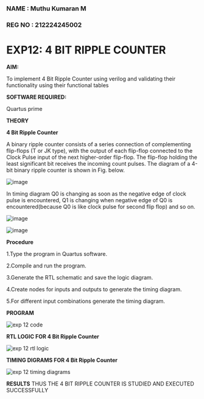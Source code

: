 ### NAME : Muthu Kumaran M
### REG NO : 212224245002

# EXP12: 4 BIT RIPPLE COUNTER

**AIM:**

To implement  4 Bit Ripple Counter using verilog and validating their functionality using their functional tables

**SOFTWARE REQUIRED:**

Quartus prime

**THEORY**

**4 Bit Ripple Counter**

A binary ripple counter consists of a series connection of complementing flip-flops (T or JK type), with the output of each flip-flop connected to the Clock Pulse input of the next higher-order flip-flop. The flip-flop holding the least significant bit receives the incoming count pulses. The diagram of a 4-bit binary ripple counter is shown in Fig. below.

![image](https://github.com/naavaneetha/4-BIT-RIPPLE-COUNTER/assets/154305477/cb4b74d4-31ab-4359-95d0-d22e67daba13)

In timing diagram Q0 is changing as soon as the negative edge of clock pulse is encountered, Q1 is changing when negative edge of Q0 is encountered(because Q0 is like clock pulse for second flip flop) and so on.

![image](https://github.com/naavaneetha/4-BIT-RIPPLE-COUNTER/assets/154305477/a573a7d6-014e-4e54-93e6-e2ac9530960b)

![image](https://github.com/naavaneetha/4-BIT-RIPPLE-COUNTER/assets/154305477/85e1958a-2fc1-49bb-9a9f-d58ccbf3663c)

**Procedure**

1.Type the program in Quartus software.

2.Compile and run the program.

3.Generate the RTL schematic and save the logic diagram.

4.Create nodes for inputs and outputs to generate the timing diagram.

5.For different input combinations generate the timing diagram.


**PROGRAM**

![exp 12 code](https://github.com/user-attachments/assets/d476a7ec-3680-4e51-b8e5-76de822c718b)


**RTL LOGIC FOR 4 Bit Ripple Counter**

![exp 12 rtl logic](https://github.com/user-attachments/assets/8639bea2-d828-438a-a72f-88ecac932885)


 
**TIMING DIGRAMS FOR 4 Bit Ripple Counter**

![exp 12 timing diagrams](https://github.com/user-attachments/assets/1479114c-47d2-4562-94f5-34d24cfc0ce5)

**RESULTS**
THUS THE 4 BIT RIPPLE COUNTER IS STUDIED AND EXECUTED SUCCESSFULLY
